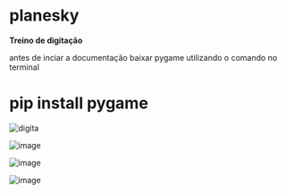 # planesky

**Treino de digitação**

antes de inciar a documentação baixar pygame utilizando o comando no terminal

# pip install pygame 

![digita](https://github.com/user-attachments/assets/15766d2f-6393-49a6-ab05-cdb0fc4c10d2)


![image](https://github.com/user-attachments/assets/a3c2d07b-3a6f-4991-b148-273c5d12bcc0)

![image](https://github.com/user-attachments/assets/6ad9d44c-a2e1-4ea5-a9cf-ea672fcc7794)

![image](https://github.com/user-attachments/assets/8d46c448-c757-4551-a0ea-1a814a501bed)






